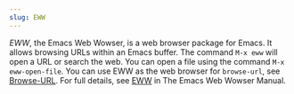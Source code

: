 ```yaml
---
slug: EWW
---
```


*EWW*, the Emacs Web Wowser, is a web browser package for Emacs. It allows browsing URLs within an Emacs buffer. The command `M-x eww` will open a URL or search the web. You can open a file using the command `M-x eww-open-file`. You can use EWW as the web browser for `browse-url`, see [Browse-URL](/docs/emacs/Browse_002dURL). For full details, see [EWW](https://www.gnu.org/software/emacs/manual/html_mono/eww.html#Top) in The Emacs Web Wowser Manual.
